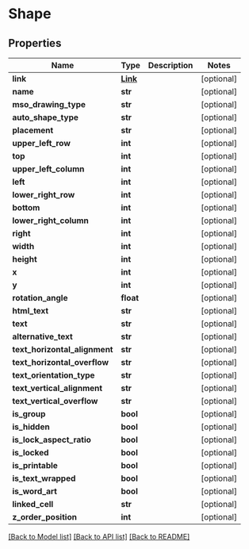 # Shape

## Properties
Name | Type | Description | Notes
------------ | ------------- | ------------- | -------------
**link** | [**Link**](Link.md) |  | [optional] 
**name** | **str** |  | [optional] 
**mso_drawing_type** | **str** |  | [optional] 
**auto_shape_type** | **str** |  | [optional] 
**placement** | **str** |  | [optional] 
**upper_left_row** | **int** |  | [optional] 
**top** | **int** |  | [optional] 
**upper_left_column** | **int** |  | [optional] 
**left** | **int** |  | [optional] 
**lower_right_row** | **int** |  | [optional] 
**bottom** | **int** |  | [optional] 
**lower_right_column** | **int** |  | [optional] 
**right** | **int** |  | [optional] 
**width** | **int** |  | [optional] 
**height** | **int** |  | [optional] 
**x** | **int** |  | [optional] 
**y** | **int** |  | [optional] 
**rotation_angle** | **float** |  | [optional] 
**html_text** | **str** |  | [optional] 
**text** | **str** |  | [optional] 
**alternative_text** | **str** |  | [optional] 
**text_horizontal_alignment** | **str** |  | [optional] 
**text_horizontal_overflow** | **str** |  | [optional] 
**text_orientation_type** | **str** |  | [optional] 
**text_vertical_alignment** | **str** |  | [optional] 
**text_vertical_overflow** | **str** |  | [optional] 
**is_group** | **bool** |  | [optional] 
**is_hidden** | **bool** |  | [optional] 
**is_lock_aspect_ratio** | **bool** |  | [optional] 
**is_locked** | **bool** |  | [optional] 
**is_printable** | **bool** |  | [optional] 
**is_text_wrapped** | **bool** |  | [optional] 
**is_word_art** | **bool** |  | [optional] 
**linked_cell** | **str** |  | [optional] 
**z_order_position** | **int** |  | [optional] 

[[Back to Model list]](../README.md#documentation-for-models) [[Back to API list]](../README.md#documentation-for-api-endpoints) [[Back to README]](../README.md)


